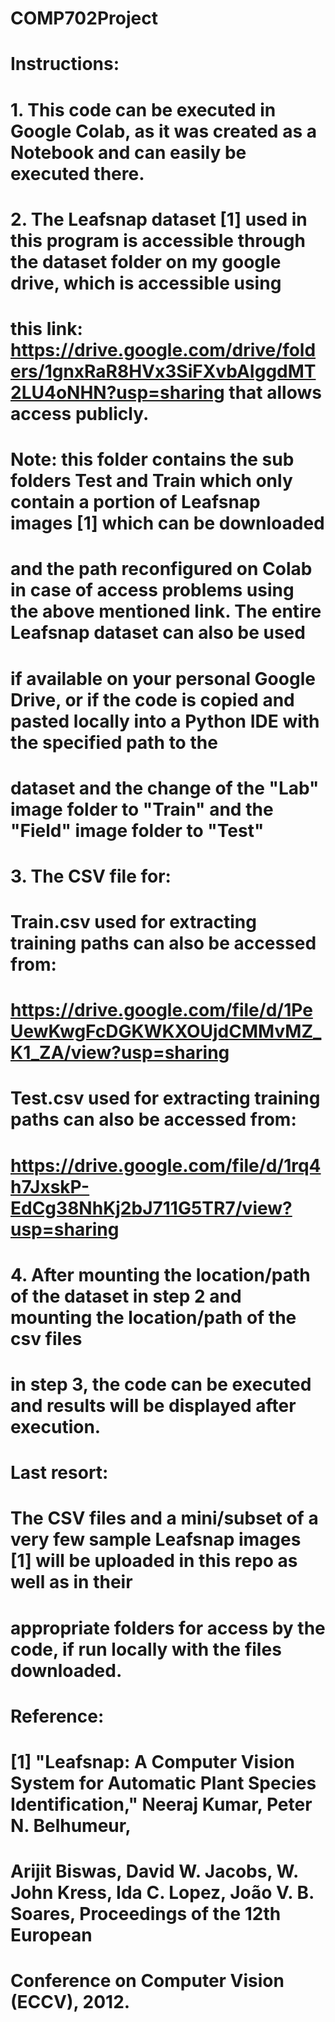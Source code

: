 # COMP702Project
# Instructions:
# 1. This code can be executed in Google Colab, as it was created as a Notebook and can easily be executed there.
# 2. The Leafsnap dataset [1] used in this program is accessible through the dataset folder on my google drive, which is accessible using
# this link: https://drive.google.com/drive/folders/1gnxRaR8HVx3SiFXvbAIggdMT2LU4oNHN?usp=sharing that allows access publicly.
# Note: this folder contains the sub folders Test and Train which only contain a portion of Leafsnap images [1] which can be downloaded
# and the path reconfigured on Colab in case of access problems using the above mentioned link. The entire Leafsnap dataset can also be used
# if available on your personal Google Drive, or if the code is copied and pasted locally into a Python IDE with the specified path to the
# dataset and the change of the "Lab" image folder to "Train" and the "Field" image folder to "Test"
# 3. The CSV file for:
# Train.csv used for extracting training paths can also be accessed from: 
# https://drive.google.com/file/d/1PeUewKwgFcDGKWKXOUjdCMMvMZ_K1_ZA/view?usp=sharing
# Test.csv used for extracting training paths can also be accessed from: 
# https://drive.google.com/file/d/1rq4h7JxskP-EdCg38NhKj2bJ711G5TR7/view?usp=sharing
# 4. After mounting the location/path of the dataset in step 2 and mounting the location/path of the csv files
# in step 3, the code can be executed and results will be displayed after execution.
# 
# Last resort:
# The CSV files and a mini/subset of a very few sample Leafsnap images [1] will be uploaded in this repo as well as in their
# appropriate folders for access by the code, if run locally with the files downloaded.
#
# Reference:
#  [1] "Leafsnap: A Computer Vision System for Automatic Plant Species Identification," Neeraj Kumar, Peter N. Belhumeur,
# Arijit Biswas, David W. Jacobs, W. John Kress, Ida C. Lopez, João V. B. Soares, Proceedings of the 12th European 
# Conference on Computer Vision (ECCV), 2012.
 
